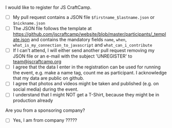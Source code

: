 I would like to register for JS CraftCamp.    
- [ ] My pull request contains a JSON file `$firstname_$lastname.json` or `$nickname.json`    
- [ ] The JSON file follows the template at https://github.com/jscraftcamp/website/blob/master/participants/_template.json and contains the mandatory fields `name`, `when`, `what_is_my_connection_to_javascript` and `what_can_i_contribute`    
- [ ] If I can't attend, I will either send another pull request removing my JSON file or an e-mail with the subject 'UNREGISTER' to team@jscraftcamp.org
- [ ] I agree that the data I enter in the registration can be used for running the event, e.g. make a name tag, count me as participant. I acknowledge that my data are public on github.
- [ ] I agree that photos and videos might be taken and published (e.g. on social media) during the event.
- [ ] I understand that I might NOT get a T-Shirt, because they might be in production already

Are you from a sponsoring company?
- [ ] Yes, I am from company ?????
